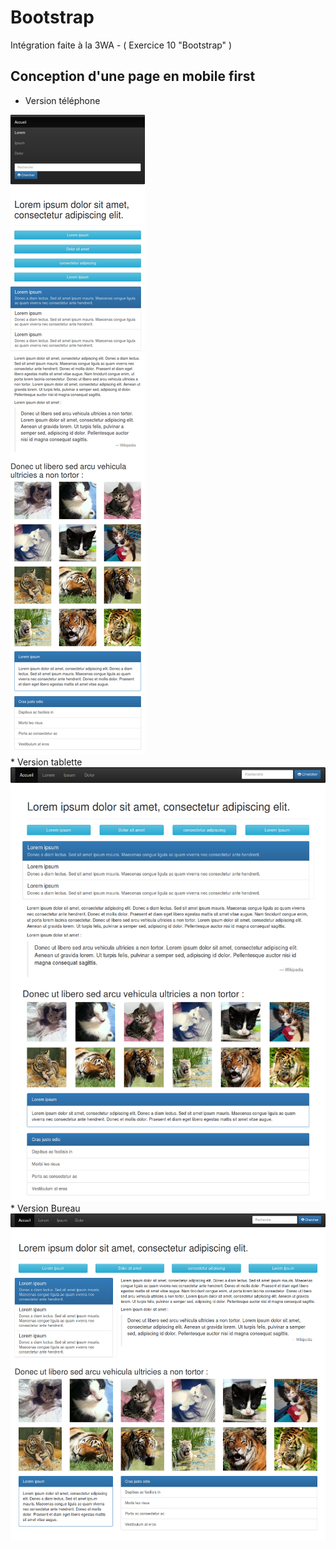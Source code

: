 # Bootstrap
Intégration faite à la 3WA - ( Exercice 10 "Bootstrap" )

<h2>Conception d'une page en mobile first</h2>

* Version téléphone
<img src="https://github.com/Zyrass/Bootstrap/blob/master/maquette-mobile.png?raw=true" alt="maquette bootstrap mobile" />
<br />
* Version tablette
<img src="https://github.com/Zyrass/Bootstrap/blob/master/maquette-tablette.png?raw=true" alt="maquette bootstrap tablette" />
<br />
* Version Bureau
<img src="https://github.com/Zyrass/Bootstrap/blob/master/maquette.png?raw=true" alt="maquette bootstrap bureau" />
<br />
